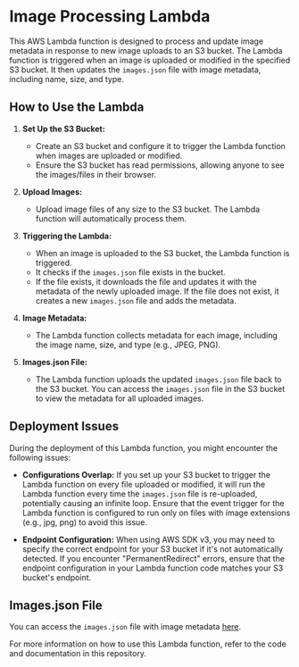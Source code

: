 # Image Processing Lambda

This AWS Lambda function is designed to process and update image metadata in response to new image uploads to an S3 bucket. The Lambda function is triggered when an image is uploaded or modified in the specified S3 bucket. It then updates the `images.json` file with image metadata, including name, size, and type.

## How to Use the Lambda

1. **Set Up the S3 Bucket:**

   - Create an S3 bucket and configure it to trigger the Lambda function when images are uploaded or modified.
   - Ensure the S3 bucket has read permissions, allowing anyone to see the images/files in their browser.

2. **Upload Images:**

   - Upload image files of any size to the S3 bucket. The Lambda function will automatically process them.

3. **Triggering the Lambda:**

   - When an image is uploaded to the S3 bucket, the Lambda function is triggered.
   - It checks if the `images.json` file exists in the bucket.
   - If the file exists, it downloads the file and updates it with the metadata of the newly uploaded image. If the file does not exist, it creates a new `images.json` file and adds the metadata.

4. **Image Metadata:**

   - The Lambda function collects metadata for each image, including the image name, size, and type (e.g., JPEG, PNG).

5. **Images.json File:**

   - The Lambda function uploads the updated `images.json` file back to the S3 bucket. You can access the `images.json` file in the S3 bucket to view the metadata for all uploaded images.

## Deployment Issues

During the deployment of this Lambda function, you might encounter the following issues:

- **Configurations Overlap:** If you set up your S3 bucket to trigger the Lambda function on every file uploaded or modified, it will run the Lambda function every time the `images.json` file is re-uploaded, potentially causing an infinite loop. Ensure that the event trigger for the Lambda function is configured to run only on files with image extensions (e.g., jpg, png) to avoid this issue.

- **Endpoint Configuration:** When using AWS SDK v3, you may need to specify the correct endpoint for your S3 bucket if it's not automatically detected. If you encounter "PermanentRedirect" errors, ensure that the endpoint configuration in your Lambda function code matches your S3 bucket's endpoint.

## Images.json File

You can access the `images.json` file with image metadata [here](https://anime-image.s3.us-west-2.amazonaws.com/AnimeImage/).

For more information on how to use this Lambda function, refer to the code and documentation in this repository.
